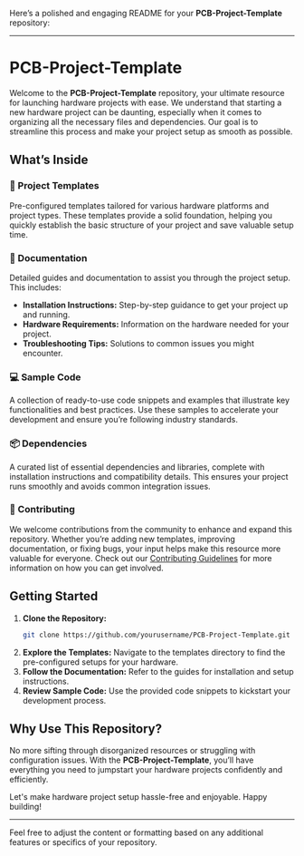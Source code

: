 Here’s a polished and engaging README for your **PCB-Project-Template** repository:

---

# PCB-Project-Template

Welcome to the **PCB-Project-Template** repository, your ultimate resource for launching hardware projects with ease. We understand that starting a new hardware project can be daunting, especially when it comes to organizing all the necessary files and dependencies. Our goal is to streamline this process and make your project setup as smooth as possible.

## What’s Inside

### 📂 Project Templates
Pre-configured templates tailored for various hardware platforms and project types. These templates provide a solid foundation, helping you quickly establish the basic structure of your project and save valuable setup time.

### 📄 Documentation
Detailed guides and documentation to assist you through the project setup. This includes:
- **Installation Instructions:** Step-by-step guidance to get your project up and running.
- **Hardware Requirements:** Information on the hardware needed for your project.
- **Troubleshooting Tips:** Solutions to common issues you might encounter.

### 💻 Sample Code
A collection of ready-to-use code snippets and examples that illustrate key functionalities and best practices. Use these samples to accelerate your development and ensure you’re following industry standards.

### 📦 Dependencies
A curated list of essential dependencies and libraries, complete with installation instructions and compatibility details. This ensures your project runs smoothly and avoids common integration issues.

### 🤝 Contributing
We welcome contributions from the community to enhance and expand this repository. Whether you’re adding new templates, improving documentation, or fixing bugs, your input helps make this resource more valuable for everyone. Check out our [Contributing Guidelines](CONTRIBUTING.md) for more information on how you can get involved.

## Getting Started

1. **Clone the Repository:**
   ```bash
   git clone https://github.com/yourusername/PCB-Project-Template.git
   ```
2. **Explore the Templates:**
   Navigate to the templates directory to find the pre-configured setups for your hardware.
3. **Follow the Documentation:**
   Refer to the guides for installation and setup instructions.
4. **Review Sample Code:**
   Use the provided code snippets to kickstart your development process.

## Why Use This Repository?

No more sifting through disorganized resources or struggling with configuration issues. With the **PCB-Project-Template**, you’ll have everything you need to jumpstart your hardware projects confidently and efficiently.

Let's make hardware project setup hassle-free and enjoyable. Happy building!

---

Feel free to adjust the content or formatting based on any additional features or specifics of your repository.
